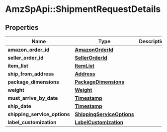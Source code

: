 # AmzSpApi::ShipmentRequestDetails

## Properties
Name | Type | Description | Notes
------------ | ------------- | ------------- | -------------
**amazon_order_id** | [**AmazonOrderId**](AmazonOrderId.md) |  | 
**seller_order_id** | [**SellerOrderId**](SellerOrderId.md) |  | [optional] 
**item_list** | [**ItemList**](ItemList.md) |  | 
**ship_from_address** | [**Address**](Address.md) |  | 
**package_dimensions** | [**PackageDimensions**](PackageDimensions.md) |  | 
**weight** | [**Weight**](Weight.md) |  | 
**must_arrive_by_date** | [**Timestamp**](Timestamp.md) |  | [optional] 
**ship_date** | [**Timestamp**](Timestamp.md) |  | [optional] 
**shipping_service_options** | [**ShippingServiceOptions**](ShippingServiceOptions.md) |  | 
**label_customization** | [**LabelCustomization**](LabelCustomization.md) |  | [optional] 

